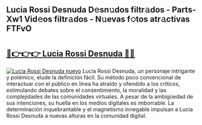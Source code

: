 ## Lucia Rossi Desnuda D𝚎sn𝚞dos filtr𝚊dos - Parts-Xw1 Vid𝚎os filtr𝚊dos - N𝚞evas f𝚘tos atr𝚊ctivas FTFvO

# <h2><a href="http://mb56es.tromn.icu/?c=Lucia+Rossi+Desnuda">🔗👉👉👉 Lucia Rossi Desnuda 🔗🔗</a></h2>

[![Lucia Rossi Desnuda nuevo](https://i.imgur.com/pEAQMta.gif)](http://mb56es.tromn.icu/?c=Lucia+Rossi+Desnuda)
Lucia Rossi Desnuda, un personaje intrigante y polémico, elude la definición fácil. Su método poco convencional de interactuar con el público en línea ha atraído y ofendido a los críticos, estimulando debates sobre el consentimiento, la moralidad y las complejidades de las comunidades virtuales. A pesar de la ambigüedad de sus intenciones, su huella en los medios digitales es imborrable. La determinación inquebrantable y el magnetismo innegable impulsan a Lucia Rossi Desnuda a nuevas alturas en la comunidad digital.
